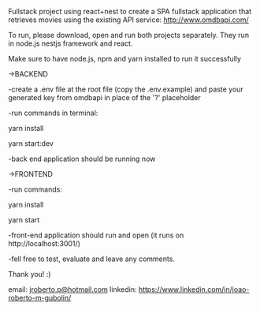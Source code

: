 Fullstack project using react+nest to create a SPA fullstack application that retrieves movies using the existing API service:
http://www.omdbapi.com/

To run, please download, open and run both projects separately. They run in node.js nestjs framework and react.

Make sure to have node.js, npm and yarn installed to run it successfully

->BACKEND

-create a .env file at the root file (copy the .env.example) and paste your generated key from omdbapi in place of the '?' placeholder

-run commands in terminal: 

yarn install  

yarn start:dev

-back end application should be running now

->FRONTEND

-run commands:

yarn install

yarn start

-front-end application should run and open (it runs on http://localhost:3001/)

-fell free to test, evaluate and leave any comments.

Thank you! :)

email: jroberto.p@hotmail.com
linkedin: https://www.linkedin.com/in/joao-roberto-m-gubolin/


